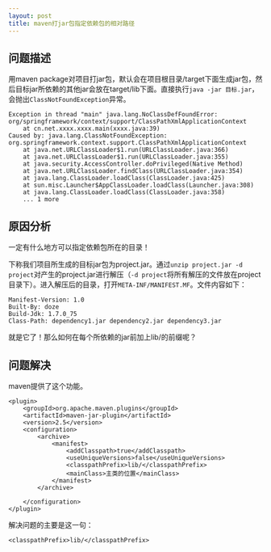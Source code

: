 ```yaml
---
layout: post
title: maven打jar包指定依赖包的相对路径
---
```


## 问题描述

用maven package对项目打jar包，默认会在项目根目录/target下面生成jar包，然后目标jar所依赖的其他jar会放在target/lib下面。直接执行`java -jar 目标.jar`，会抛出`ClassNotFoundException`异常。

```
Exception in thread "main" java.lang.NoClassDefFoundError: org/springframework/context/support/ClassPathXmlApplicationContext
	at cn.net.xxxx.xxxx.main(xxxx.java:39)
Caused by: java.lang.ClassNotFoundException: org.springframework.context.support.ClassPathXmlApplicationContext
	at java.net.URLClassLoader$1.run(URLClassLoader.java:366)
	at java.net.URLClassLoader$1.run(URLClassLoader.java:355)
	at java.security.AccessController.doPrivileged(Native Method)
	at java.net.URLClassLoader.findClass(URLClassLoader.java:354)
	at java.lang.ClassLoader.loadClass(ClassLoader.java:425)
	at sun.misc.Launcher$AppClassLoader.loadClass(Launcher.java:308)
	at java.lang.ClassLoader.loadClass(ClassLoader.java:358)
	... 1 more
```

## 原因分析

一定有什么地方可以指定依赖包所在的目录！

下称我们项目所生成的目标jar包为project.jar。通过`unzip project.jar -d project`对产生的project.jar进行解压（`-d project`将所有解压的文件放在project目录下）。进入解压后的目录，打开`META-INF/MANIFEST.MF`。文件内容如下：

```
Manifest-Version: 1.0
Built-By: doze
Build-Jdk: 1.7.0_75
Class-Path: dependency1.jar dependency2.jar dependency3.jar 
```

就是它了！那么如何在每个所依赖的jar前加上lib/的前缀呢？

## 问题解决

maven提供了这个功能。

```
<plugin>
	<groupId>org.apache.maven.plugins</groupId>
	<artifactId>maven-jar-plugin</artifactId>
	<version>2.5</version>
	<configuration>
		<archive>
			<manifest>
				<addClasspath>true</addClasspath>
				<useUniqueVersions>false</useUniqueVersions>
				<classpathPrefix>lib/</classpathPrefix>
				<mainClass>主类的位置</mainClass>
			</manifest>
		</archive>

	</configuration>
</plugin>
```

解决问题的主要是这一句：

```
<classpathPrefix>lib/</classpathPrefix>
```